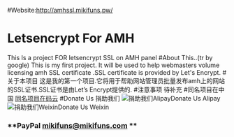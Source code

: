 #Website:http://amhssl.mikifuns.pw/
# Letsencrypt For AMH
This Is a project FOR letsencrypt SSL on AMH panel
#About This..(tr by google)
This is my first project. It will be used to help webmasters volume licensing amh SSL certificate .SSL certificate is provided by Let's Encrypt.
#关于本项目
这是我的第一个项目.它将用于帮助网站管理员批量发布amh上的网站的SSL证书.SSL证书是由Let’s Encrypt提供的.
#注意事项
待补充
#同名项目在中国
[同名项目在码云](https://git.oschina.net/mikiacg/LetsencryptForAMH)
#Donate Us 捐助我们
![捐助我们Alipay](https://owncloudmiki.b0.upaiyun.com/alipay.png "Donate Us Alipay")Donate Us Alipay
![捐助我们Weixin](https://owncloudmiki.b0.upaiyun.com/weixin.png "Donate Us Weixin")Donate Us Weixin
###  **PayPal  mikifuns@mikifuns.com ** 
